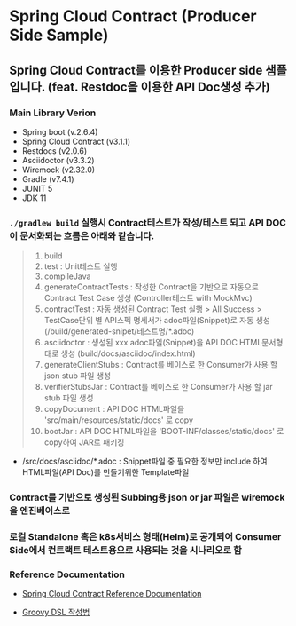 # Spring Cloud Contract (Producer Side Sample)

## Spring Cloud Contract를 이용한 Producer side 샘플입니다. (feat. Restdoc을 이용한 API Doc생성 추가)

### Main Library Verion
- Spring boot (v.2.6.4)
- Spring Cloud Contract (v3.1.1)
- Restdocs (v2.0.6)
- Asciidoctor (v3.3.2)
- Wiremock (v2.32.0)
- Gradle (v7.4.1)
- JUNIT 5
- JDK 11

### `./gradlew build` 실행시 Contract테스트가 작성/테스트 되고 API DOC이 문서화되는 흐름은 아래와 같습니다.
> 1) build
> 2) test : Unit테스트 실행
> 3) compileJava
> 4) generateContractTests : 작성한 Contract을 기반으로 자동으로 Contract Test Case 생성 (Controller테스트 with MockMvc)
> 5) contractTest : 자동 생성된 Contract Test 실행 > All Success > TestCase단위 별 API스펙 명세서가 adoc파일(Snippet)로 자동 생성(/build/generated-snipet/테스트명/*.adoc)
> 6) asciidoctor : 생성된 xxx.adoc파일(Snippet)을 API DOC HTML문서형태로 생성 (build/docs/asciidoc/index.html)
> 7) generateClientStubs : Contract를 베이스로 한 Consumer가 사용 할 json stub 파일 생성
> 8) verifierStubsJar : Contract를 베이스로 한 Consumer가 사용 할 jar stub 파일 생성
> 9) copyDocument : API DOC HTML파일을 'src/main/resources/static/docs' 로 copy
>10) bootJar : API DOC HTML파일을 'BOOT-INF/classes/static/docs' 로 copy하여 JAR로 패키징

* /src/docs/asciidoc/*.adoc : Snippet파일 중 필요한 정보만 include 하여 HTML파일(API Doc)를 만들기위한 Template파일

### Contract를 기반으로 생성된 Subbing용 json or jar 파일은 wiremock을 엔진베이스로 
### 로컬 Standalone 혹은 k8s서비스 형태(Helm)로 공개되어 Consumer Side에서 컨트랙트 테스트용으로 사용되는 것을 시나리오로 함


### Reference Documentation

* [Spring Cloud Contract Reference Documentation](https://docs.spring.io/spring-cloud-contract/docs/current/reference/html/)

* [Groovy DSL 작성법](https://cloud.spring.io/spring-cloud-contract/2.0.x/multi/multi__contract_dsl.html)
